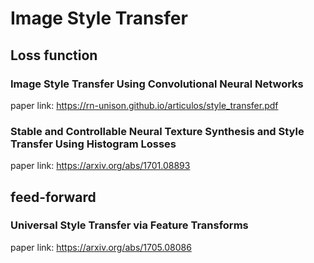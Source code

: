 # Image Style Transfer

## Loss function

### Image Style Transfer Using Convolutional Neural Networks

paper link: https://rn-unison.github.io/articulos/style_transfer.pdf

### Stable and Controllable Neural Texture Synthesis and Style Transfer Using Histogram Losses

paper link: https://arxiv.org/abs/1701.08893




## feed-forward

### Universal Style Transfer via Feature Transforms

paper link: https://arxiv.org/abs/1705.08086
